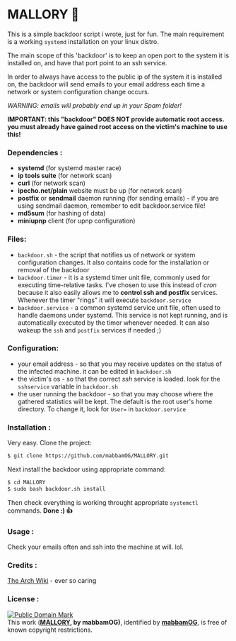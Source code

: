 # MALLORY :door:
This is a simple backdoor script i wrote, just for fun.
The main requirement is a working `systemd` installation on your linux distro.

The main scope of this 'backdoor' is to keep an open port to the system it is installed on,
and have that port point to an ssh service.

In order to always have access to the public ip of the system it is installed on,
the backdoor will send emails to your email address each time a network or system configuration
change occurs.

_WARNING: emails will probably end up in your Spam folder!_

**IMPORTANT: this "backdoor" DOES NOT provide automatic root access. you must already have gained root access on the victim's machine to use this!**

### Dependencies :
- **systemd** (for systemd master race)
- **ip tools suite** (for network scan)
- **curl** (for network scan)
- **ipecho.net/plain** website must be up (for network scan)
- **postfix** or **sendmail** daemon running (for sending emails) - if you are using sendmail daemon, remember to edit backdoor.service file!
- **md5sum** (for hashing of data)
- **miniupnp** client (for upnp configuration)

### Files:
- `backdoor.sh` - the script that notifies us of network or system configuration changes. It also contains code for the installation or removal of the backdoor
- `backdoor.timer` - it is a systemd timer unit file, commonly used for executing time-relative tasks. I've chosen to
use this instead of _cron_ because it also easily allows me to **control ssh and postfix** services. Whenever the timer
"rings" it will execute `backdoor.service`
- `backdoor.service` - a common systemd service unit file, often used to handle daemons under systemd. This service is not kept running, and is automatically executed by the timer whenever needed. It can also wakeup the `ssh` and `postfix` services if needed ;)

### Configuration:
- your email address - so that you may receive updates on the status of the infected machine. it can be
edited in `backdoor.sh`
- the victim's os - so that the correct _ssh_ service is loaded. look for the `sshservice` variable in `backdoor.sh`
- the user running the backdoor - so that you may choose where the gathered statistics will be kept. The default is the root user's home directory. To change it, look for `User=` in `backdoor.service`

### Installation :
Very easy.
Clone the project:
``` sh
$ git clone https://github.com/mabbamOG/MALLORY.git
```
Next install the backdoor using appropriate command:
 ```sh
$ cd MALLORY
$ sudo bash backdoor.sh install
```
Then check everything is working throught appropriate `systemctl` commands.
**Done :) :thumbsup:**

### Usage :
Check your emails often and ssh into the machine at will. lol.

### Credits :
[The Arch Wiki](https://wiki.archlinux.org) - ever so caring

### License :
[![Public Domain Mark](http://i.creativecommons.org/p/mark/1.0/88x31.png)](http://creativecommons.org/publicdomain/mark/1.0/)  
This work (**[MALLORY](https://github.com/mabbamOG/MALLORY.git), by mabbamOG)**, identified by **[mabbamOG](https://github.com/mabbamOG)**, is free of known copyright restrictions.
